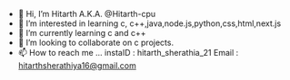 - 👋 Hi, I’m Hitarth A.K.A. @Hitarth-cpu 
- 👀 I’m interested in learning c, c++,java,node.js,python,css,html,next.js
- 🌱 I’m currently learning c and c++
- 💞️ I’m looking to collaborate on c projects.
- 📫 How to reach me ... instaID : hitarth_sherathia_21
                          Email  : hitarthsherathiya16@gmail.com
<!---
Hitarth-cpu/Hitarth-cpu is a ✨ special ✨ repository because its `README.md` (this file) appears on your GitHub profile.
You can click the Preview link to take a look at your changes.
--->
